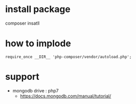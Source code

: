 # install package
composer insatll

# how to implode
`require_once __DIR__ 'php-composer/vendor/autoload.php';`

# support
- mongodb drive : php7
    - https://docs.mongodb.com/manual/tutorial/